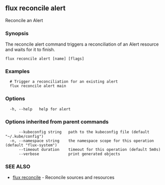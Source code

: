 ## flux reconcile alert

Reconcile an Alert

### Synopsis

The reconcile alert command triggers a reconciliation of an Alert resource and waits for it to finish.

```
flux reconcile alert [name] [flags]
```

### Examples

```
  # Trigger a reconciliation for an existing alert
  flux reconcile alert main

```

### Options

```
  -h, --help   help for alert
```

### Options inherited from parent commands

```
      --kubeconfig string   path to the kubeconfig file (default "~/.kube/config")
  -n, --namespace string    the namespace scope for this operation (default "flux-system")
      --timeout duration    timeout for this operation (default 5m0s)
      --verbose             print generated objects
```

### SEE ALSO

* [flux reconcile](flux_reconcile.md)	 - Reconcile sources and resources


